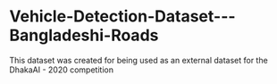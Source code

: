 # Vehicle-Detection-Dataset---Bangladeshi-Roads
This dataset was created for being used as an external dataset for the DhakaAI - 2020 competition
